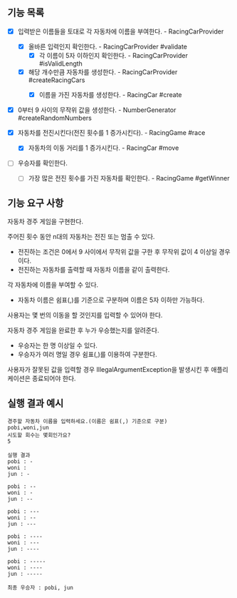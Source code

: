 ## 기능 목록
- [x] 입력받은 이름들을 토대로 각 자동차에 이름을 부여한다. - RacingCarProvider
    - [x] 올바른 입력인지 확인한다. - RacingCarProvider #validate
        - [x] 각 이름이 5자 이하인지 확인한다. - RacingCarProvider #isValidLength
    - [x] 해당 개수만큼 자동차를 생성한다. - RacingCarProvider #createRacingCars
        - [x] 이름을 가진 자동차를 생성한다. - RacingCar #create


- [x] 0부터 9 사이의 무작위 값을 생성한다. - NumberGenerator #createRandomNumbers


- [x] 자동차를 전진시킨다(전진 횟수를 1 증가시킨다). - RacingGame #race
  - [x] 자동차의 이동 거리를 1 증가시킨다. - RacingCar #move


- [ ] 우승자를 확인한다.
    - [ ] 가장 많은 전진 횟수를 가진 자동차를 확인한다. - RacingGame #getWinner


## 기능 요구 사항
자동차 경주 게임을 구현한다.

주어진 횟수 동안 n대의 자동차는 전진 또는 멈출 수 있다.
- 전진하는 조건은 0에서 9 사이에서 무작위 값을 구한 후 무작위 값이 4 이상일 경우이다.
- 전진하는 자동차를 출력할 때 자동차 이름을 같이 출력한다.

각 자동차에 이름을 부여할 수 있다.
- 자동차 이름은 쉼표(,)를 기준으로 구분하며 이름은 5자 이하만 가능하다.

사용자는 몇 번의 이동을 할 것인지를 입력할 수 있어야 한다.

자동차 경주 게임을 완료한 후 누가 우승했는지를 알려준다.
- 우승자는 한 명 이상일 수 있다.
- 우승자가 여러 명일 경우 쉼표(,)를 이용하여 구분한다.

사용자가 잘못된 값을 입력할 경우 IllegalArgumentException을 발생시킨 후 애플리케이션은 종료되어야 한다.

## 실행 결과 예시
```
경주할 자동차 이름을 입력하세요.(이름은 쉼표(,) 기준으로 구분)
pobi,woni,jun
시도할 회수는 몇회인가요?
5

실행 결과
pobi : -
woni :
jun : -

pobi : --
woni : -
jun : --

pobi : ---
woni : --
jun : ---

pobi : ----
woni : ---
jun : ----

pobi : -----
woni : ----
jun : -----

최종 우승자 : pobi, jun